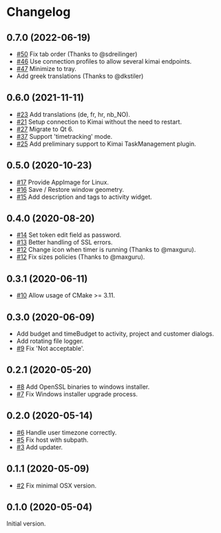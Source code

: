 # Changelog

## 0.7.0 (2022-06-19)

- [#50](https://github.com/AlexandrePTJ/kemai/issues/50) Fix tab order (Thanks to @sdreilinger)
- [#46](https://github.com/AlexandrePTJ/kemai/issues/46) Use connection profiles to allow several kimai endpoints.
- [#47](https://github.com/AlexandrePTJ/kemai/issues/47) Minimize to tray.
- Add greek translations (Thanks to @dkstiler)

## 0.6.0 (2021-11-11)

- [#23](https://github.com/AlexandrePTJ/kemai/issues/23) Add translations (de, fr, hr, nb_NO).
- [#21](https://github.com/AlexandrePTJ/kemai/issues/21) Setup connection to Kimai without the need to restart.
- [#27](https://github.com/AlexandrePTJ/kemai/issues/27) Migrate to Qt 6.
- [#37](https://github.com/AlexandrePTJ/kemai/issues/37) Support 'timetracking' mode.
- [#25](https://github.com/AlexandrePTJ/kemai/issues/25) Add preliminary support to Kimai TaskManagement plugin.


## 0.5.0 (2020-10-23)

- [#17](https://github.com/AlexandrePTJ/kemai/issues/17) Provide AppImage for Linux.
- [#16](https://github.com/AlexandrePTJ/kemai/issues/16) Save / Restore window geometry.
- [#15](https://github.com/AlexandrePTJ/kemai/issues/15) Add description and tags to activity widget.


## 0.4.0 (2020-08-20)

- [#14](https://github.com/AlexandrePTJ/kemai/issues/14) Set token edit field as password.
- [#13](https://github.com/AlexandrePTJ/kemai/issues/13) Better handling of SSL errors.
- [#12](https://github.com/AlexandrePTJ/kemai/pull/12) Change icon when timer is running (Thanks to @maxguru).
- [#12](https://github.com/AlexandrePTJ/kemai/pull/12) Fix sizes policies (Thanks to @maxguru).


## 0.3.1 (2020-06-11)

- [#10](https://github.com/AlexandrePTJ/kemai/issues/10) Allow usage of CMake >= 3.11.


## 0.3.0 (2020-06-09)

- Add budget and timeBudget to activity, project and customer dialogs.
- Add rotating file logger.
- [#9](https://github.com/AlexandrePTJ/kemai/issues/9) Fix 'Not acceptable'.


## 0.2.1 (2020-05-20)

- [#8](https://github.com/AlexandrePTJ/kemai/issues/8) Add OpenSSL binaries to windows installer.
- [#7](https://github.com/AlexandrePTJ/kemai/issues/7) Fix Windows installer upgrade process.


## 0.2.0 (2020-05-14)

- [#6](https://github.com/AlexandrePTJ/kemai/issues/6) Handle user timezone correctly.
- [#5](https://github.com/AlexandrePTJ/kemai/issues/5) Fix host with subpath.
- [#3](https://github.com/AlexandrePTJ/kemai/issues/3) Add updater.


## 0.1.1 (2020-05-09)

- [#2](https://github.com/AlexandrePTJ/kemai/issues/2) Fix minimal OSX version.


## 0.1.0 (2020-05-04)

Initial version.
